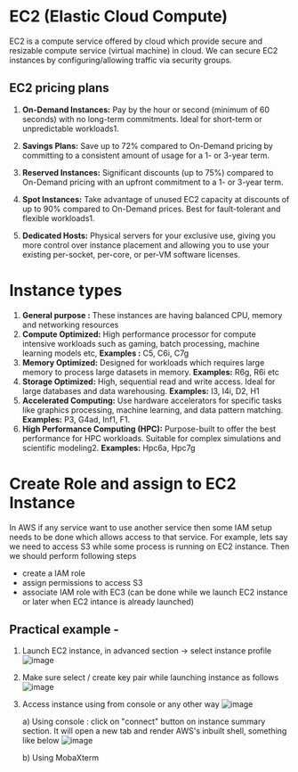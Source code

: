 # EC2 (Elastic Cloud Compute)
EC2 is a compute service offered by cloud which provide secure and resizable compute service (virtual machine) in cloud. We can secure EC2 instances by configuring/allowing traffic via security groups. 

## EC2 pricing plans
1) **On-Demand Instances:** Pay by the hour or second (minimum of 60 seconds) with no long-term commitments. Ideal for short-term or unpredictable workloads1.

2) **Savings Plans:** Save up to 72% compared to On-Demand pricing by committing to a consistent amount of usage for a 1- or 3-year term.

3) **Reserved Instances:** Significant discounts (up to 75%) compared to On-Demand pricing with an upfront commitment to a 1- or 3-year term.

4) **Spot Instances:** Take advantage of unused EC2 capacity at discounts of up to 90% compared to On-Demand prices. Best for fault-tolerant and flexible workloads1.

5) **Dedicated Hosts:** Physical servers for your exclusive use, giving you more control over instance placement and allowing you to use your existing per-socket, per-core, or per-VM software licenses.

# Instance types
1) **General purpose :** These instances are having balanced CPU, memory and networking resources
2) **Compute Optimized:** High performance processor for compute intensive workloads such as gaming, batch processing, machine learning models etc, **Examples :** C5, C6i, C7g
3) **Memory Optimized:** Designed for workloads which requires large memory to process large datasets in memory. **Examples:** R6g, R6i etc
4) **Storage Optimized:** High, sequential read and write access. Ideal for large databases and data warehousing. **Examples:** I3, I4i, D2, H1
5) **Accelerated Computing:** Use hardware accelerators for specific tasks like graphics processing, machine learning, and data pattern matching. **Examples:** P3, G4ad, Inf1, F1.
6) **High Performance Computing (HPC):** Purpose-built to offer the best performance for HPC workloads. Suitable for complex simulations and scientific modeling2. **Examples:** Hpc6a, Hpc7g

# Create Role and assign to EC2 Instance
In AWS if any service want to use another service then some IAM setup needs to be done which allows access to that service. For example, lets say we need to access S3 while some process is running on EC2 instance. Then we should perform following steps
  - create a IAM role
  - assign permissions to access S3
  - associate IAM role with EC3 (can be done while we launch EC2 instance or later when EC2 intance is already launched)

## Practical example -  
1) Launch EC2 instance, in advanced section -> select instance profile  
![image](https://github.com/user-attachments/assets/2a65162f-d5f8-46b5-82b6-730fcaeb5f8a)

2) Make sure select / create key pair while launching instance as follows  
![image](https://github.com/user-attachments/assets/03a3525c-3152-43cf-977f-f13353e0c232)

3) Access instance using from console or any other way
   ![image](https://github.com/user-attachments/assets/53bb22bb-01ac-4974-8fe5-8ab2cb8f9db4)
   
   a) Using console : click on "connect" button on instance summary section. It will open a new tab and render AWS's inbuilt shell, something like below
   ![image](https://github.com/user-attachments/assets/0fec73b4-fc95-4f52-8ede-fc2c980f4313)

   b) Using MobaXterm
   
   
